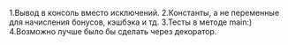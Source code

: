 1.Вывод в консоль вместо исключений.
2.Константы, а не переменные для начисления бонусов, кэшбэка и тд.
3.Тесты в методе main:)
4.Возможно лучше было бы сделать через декоратор.
